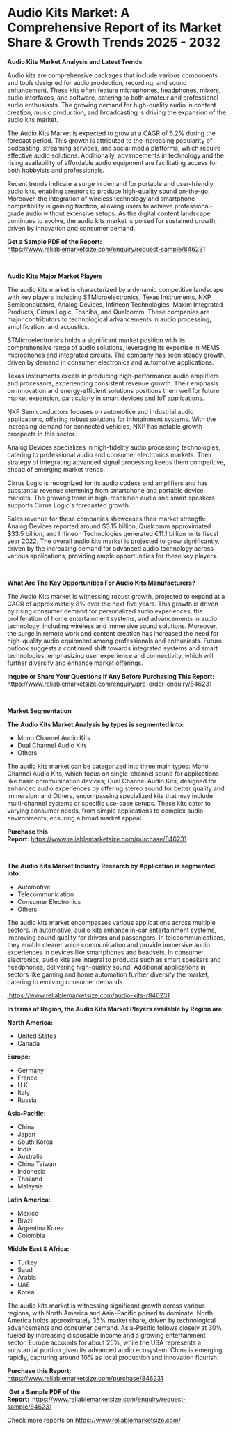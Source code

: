 <p><h1>Audio Kits Market: A Comprehensive Report of its Market Share & Growth Trends 2025 - 2032</h1></p><p><strong>Audio Kits Market Analysis and Latest Trends</strong></p>
<p><p>Audio kits are comprehensive packages that include various components and tools designed for audio production, recording, and sound enhancement. These kits often feature microphones, headphones, mixers, audio interfaces, and software, catering to both amateur and professional audio enthusiasts. The growing demand for high-quality audio in content creation, music production, and broadcasting is driving the expansion of the audio kits market.</p><p>The Audio Kits Market is expected to grow at a CAGR of 6.2% during the forecast period. This growth is attributed to the increasing popularity of podcasting, streaming services, and social media platforms, which require effective audio solutions. Additionally, advancements in technology and the rising availability of affordable audio equipment are facilitating access for both hobbyists and professionals. </p><p>Recent trends indicate a surge in demand for portable and user-friendly audio kits, enabling creators to produce high-quality sound on-the-go. Moreover, the integration of wireless technology and smartphone compatibility is gaining traction, allowing users to achieve professional-grade audio without extensive setups. As the digital content landscape continues to evolve, the audio kits market is poised for sustained growth, driven by innovation and consumer demand.</p></p>
<p><strong>Get a Sample PDF of the Report:&nbsp;</strong> <a href="https://www.reliablemarketsize.com/enquiry/request-sample/846231?utm_campaign=1886&utm_medium=2&utm_source=Github&utm_content=ia&utm_term=20022025&utm_id=audio-kits">https://www.reliablemarketsize.com/enquiry/request-sample/846231</a></p>
<p>&nbsp;</p>
<p><strong>Audio Kits Major Market Players</strong></p>
<p><p>The audio kits market is characterized by a dynamic competitive landscape with key players including STMicroelectronics, Texas Instruments, NXP Semiconductors, Analog Devices, Infineon Technologies, Maxim Integrated Products, Cirrus Logic, Toshiba, and Qualcomm. These companies are major contributors to technological advancements in audio processing, amplification, and acoustics.</p><p>STMicroelectronics holds a significant market position with its comprehensive range of audio solutions, leveraging its expertise in MEMS microphones and integrated circuits. The company has seen steady growth, driven by demand in consumer electronics and automotive applications.</p><p>Texas Instruments excels in producing high-performance audio amplifiers and processors, experiencing consistent revenue growth. Their emphasis on innovation and energy-efficient solutions positions them well for future market expansion, particularly in smart devices and IoT applications.</p><p>NXP Semiconductors focuses on automotive and industrial audio applications, offering robust solutions for infotainment systems. With the increasing demand for connected vehicles, NXP has notable growth prospects in this sector.</p><p>Analog Devices specializes in high-fidelity audio processing technologies, catering to professional audio and consumer electronics markets. Their strategy of integrating advanced signal processing keeps them competitive, ahead of emerging market trends.</p><p>Cirrus Logic is recognized for its audio codecs and amplifiers and has substantial revenue stemming from smartphone and portable device markets. The growing trend in high-resolution audio and smart speakers supports Cirrus Logic's forecasted growth.</p><p>Sales revenue for these companies showcases their market strength: Analog Devices reported around $3.15 billion, Qualcomm approximated $33.5 billion, and Infineon Technologies generated €11.1 billion in its fiscal year 2022. The overall audio kits market is projected to grow significantly, driven by the increasing demand for advanced audio technology across various applications, providing ample opportunities for these key players.</p></p>
<p>&nbsp;</p>
<p><strong>What Are The Key Opportunities For Audio Kits Manufacturers?</strong></p>
<p><p>The Audio Kits market is witnessing robust growth, projected to expand at a CAGR of approximately 8% over the next five years. This growth is driven by rising consumer demand for personalized audio experiences, the proliferation of home entertainment systems, and advancements in audio technology, including wireless and immersive sound solutions. Moreover, the surge in remote work and content creation has increased the need for high-quality audio equipment among professionals and enthusiasts. Future outlook suggests a continued shift towards integrated systems and smart technologies, emphasizing user experience and connectivity, which will further diversify and enhance market offerings.</p></p>
<p><strong>Inquire or Share Your Questions If Any Before Purchasing This Report:</strong> <a href="https://www.reliablemarketsize.com/enquiry/pre-order-enquiry/846231?utm_campaign=1886&utm_medium=2&utm_source=Github&utm_content=ia&utm_term=20022025&utm_id=audio-kits">https://www.reliablemarketsize.com/enquiry/pre-order-enquiry/846231</a></p>
<p>&nbsp;</p>
<p><strong>Market Segmentation</strong></p>
<p><strong>The Audio Kits Market Analysis by types is segmented into:</strong></p>
<p><ul><li>Mono Channel Audio Kits</li><li>Dual Channel Audio Kits</li><li>Others</li></ul></p>
<p><p>The audio kits market can be categorized into three main types: Mono Channel Audio Kits, which focus on single-channel sound for applications like basic communication devices; Dual Channel Audio Kits, designed for enhanced audio experiences by offering stereo sound for better quality and immersion; and Others, encompassing specialized kits that may include multi-channel systems or specific use-case setups. These kits cater to varying consumer needs, from simple applications to complex audio environments, ensuring a broad market appeal.</p></p>
<p><strong>Purchase this Report:&nbsp;</strong><a href="https://www.reliablemarketsize.com/purchase/846231?utm_campaign=1886&utm_medium=2&utm_source=Github&utm_content=ia&utm_term=20022025&utm_id=audio-kits">https://www.reliablemarketsize.com/purchase/846231</a></p>
<p>&nbsp;</p>
<p><strong>The Audio Kits Market Industry Research by Application is segmented into:</strong></p>
<p><ul><li>Automotive</li><li>Telecommunication</li><li>Consumer Electronics</li><li>Others</li></ul></p>
<p><p>The audio kits market encompasses various applications across multiple sectors. In automotive, audio kits enhance in-car entertainment systems, improving sound quality for drivers and passengers. In telecommunications, they enable clearer voice communication and provide immersive audio experiences in devices like smartphones and headsets. In consumer electronics, audio kits are integral to products such as smart speakers and headphones, delivering high-quality sound. Additional applications in sectors like gaming and home automation further diversify the market, catering to evolving consumer demands.</p></p>
<p><a href="https://www.reliablemarketsize.com/audio-kits-r846231?utm_campaign=1886&utm_medium=2&utm_source=Github&utm_content=ia&utm_term=20022025&utm_id=audio-kits">&nbsp;https://www.reliablemarketsize.com/audio-kits-r846231</a></p>
<p><strong>In terms of Region, the Audio Kits Market Players available by Region are:</strong></p>
<p>
    <p> <strong> North America: </strong>
        <ul>
            <li>United States</li>
            <li>Canada</li>
        </ul>
        </p> 
    <p> <strong> Europe: </strong>
        <ul>
            <li>Germany</li>
            <li>France</li>
            <li>U.K.</li>
            <li>Italy</li>
            <li>Russia</li>
        </ul>
        </p> 
    <p> <strong> Asia-Pacific: </strong>
        <ul>
            <li>China</li>
            <li>Japan</li>
            <li>South Korea</li>
            <li>India</li>
            <li>Australia</li>
            <li>China Taiwan</li>
            <li>Indonesia</li>
            <li>Thailand</li>
            <li>Malaysia</li>
        </ul>
        </p> 
    <p> <strong> Latin America: </strong>
        <ul>
            <li>Mexico</li>
            <li>Brazil</li>
            <li>Argentina Korea</li>
            <li>Colombia</li>
        </ul>
        </p> 
    <p> <strong> Middle East & Africa: </strong>
        <ul>
            <li>Turkey</li>
            <li>Saudi</li>
            <li>Arabia</li>
            <li>UAE</li>
            <li>Korea</li>
        </ul>
    </p>
    </p>
<p><p>The audio kits market is witnessing significant growth across various regions, with North America and Asia-Pacific poised to dominate. North America holds approximately 35% market share, driven by technological advancements and consumer demand. Asia-Pacific follows closely at 30%, fueled by increasing disposable income and a growing entertainment sector. Europe accounts for about 25%, while the USA represents a substantial portion given its advanced audio ecosystem. China is emerging rapidly, capturing around 10% as local production and innovation flourish.</p></p>
<p><strong>Purchase this Report: </strong><a href="https://www.reliablemarketsize.com/purchase/846231?utm_campaign=1886&utm_medium=2&utm_source=Github&utm_content=ia&utm_term=20022025&utm_id=audio-kits">https://www.reliablemarketsize.com/purchase/846231</a></p>
<p>&nbsp;<strong>Get a Sample PDF of the Report:&nbsp;&nbsp;</strong><a href="https://www.reliablemarketsize.com/enquiry/request-sample/846231?utm_campaign=1886&utm_medium=2&utm_source=Github&utm_content=ia&utm_term=20022025&utm_id=audio-kits">https://www.reliablemarketsize.com/enquiry/request-sample/846231</a></p>
<p><strong></strong></p>
<p>Check more reports on <a href="https://www.reliablemarketsize.com/?utm_campaign=1886&utm_medium=2&utm_source=Github&utm_content=ia&utm_term=20022025&utm_id=audio-kits">https://www.reliablemarketsize.com/</a></p>